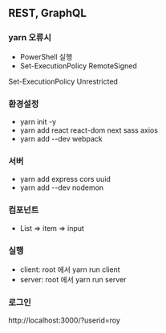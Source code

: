 ## REST, GraphQL
### yarn 오류시

- PowerShell 실행
- Set-ExecutionPolicy RemoteSigned
<!-- 또는 -->
Set-ExecutionPolicy Unrestricted

### 환경설정

- yarn init -y
- yarn add react react-dom next sass axios
- yarn add --dev webpack

### 서버

- yarn add express cors uuid
- yarn add --dev nodemon

### 컴포넌트
- List => item => input

### 실행
- client: root 에서 yarn run client
- server: root 에서 yarn run server

### 로그인
http://localhost:3000/?userid=roy